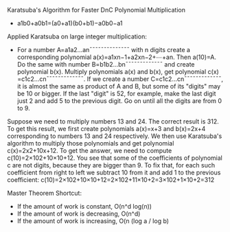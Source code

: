 Karatsuba's Algorithm for Faster DnC Polynomial Multiplication

 * a1b0+a0b1=(a0+a1)(b0+b1)−a0b0−a1

Applied Karatsuba on large integer multiplication:

 * For a number A=a1a2…an¯¯¯¯¯¯¯¯¯¯¯¯¯¯ with n digits create a corresponding polynomial a(x)=a1xn−1+a2xn−2+⋯+an. Then a(10)=A. Do the same with number B=b1b2…bn¯¯¯¯¯¯¯¯¯¯¯¯¯ and create polynomial b(x). Multiply polynomials a(x) and b(x), get polynomial c(x) =c1c2…cn¯¯¯¯¯¯¯¯¯¯¯¯¯. If we create a number C=c1c2…cn¯¯¯¯¯¯¯¯¯¯¯¯¯, it is almost the same as product of A and B, but some of its "digits" may be 10 or bigger. If the last "digit" is 52, for example, make the last digit just 2 and add 5 to the previous digit. Go on until all the digits are from 0 to 9.

Suppose we need to multiply numbers 13 and 24. The correct result is 312. To get this result, we first create polynomials a(x)=x+3 and b(x)=2x+4 corresponding to numbers 13 and 24 respectively. We then use Karatsuba's algorithm to multiply those polynomials and get polynomial c(x)=2x2+10x+12. To get the answer, we need to compute c(10)=2×102+10×10+12. You see that some of the coefficients of polynomial c are not digits, because they are bigger than 9. To fix that, for each such coefficient from right to left we subtract 10 from it and add 1 to the previous coefficient: c(10)=2×102+10×10+12=2×102+11×10+2=3×102+1×10+2=312

Master Theorem Shortcut:
 * If the amount of work is constant, O(n^d log(n))
 * If the amount of work is decreasing, O(n^d)
 * If the amount of work is increasing, O(n (log a / log b)